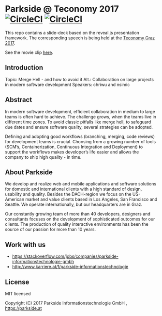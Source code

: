 # Parkside @ Teconomy 2017 [![CircleCI](https://circleci.com/gh/chriwu/ps-tec-2017/tree/master.svg?style=svg&circle-token=7d6fc3a39af8cc275b53a697624560b58c85ecf4)](https://circleci.com/gh/chriwu/ps-tec-2017/tree/master) [![CircleCI](https://circleci.com/gh/chriwu/ps-tec-2017/tree/master.svg?style=shield&circle-token=7d6fc3a39af8cc275b53a697624560b58c85ecf4)](https://circleci.com/gh/chriwu/ps-tec-2017/tree/master)

This repo contains a slide-deck based on the reveal.js presentation framework. The corresponding speech is being held at the [Teconomy Graz 2017](https://iaeste.at/en/teconomy_graz).

See the movie clip [here](https://vimeo.com/227564960).


## Introduction

Topic: Merge Hell - and how to avoid it
Alt.: Collaboration on large projects in modern software development
Speakers: chriwu and nsimic


## Abstract

In modern software development, efficient collaboration in medium to large teams is often hard to achieve. The challenge grows, when the teams live in different time zones. To avoid classic pitfalls like merge hell, to safeguard due dates and ensure software quality, several strategies can be adopted. 

Defining and adopting good workflows (branching, merging, code reviews) for development teams is crucial. Choosing from a growing number of tools (SCM’s, Containerization, Continuous Integration and Deployment) to support the workflows makes developer’s life easier and allows the company to ship high quality - in time.


## About Parkside

We develop and realize web and mobile applications and software solutions for domestic and international clients with a high standard of design, usability and quality. Besides the DACH-region we focus on the US-American market and value clients based in Los Angeles, San Francisco and Seattle. We operate internationally, but our headquarters are in Graz.

Our constantly growing team of more than 40 developers, designers and consultants focuses on the development of sophisticated outcomes for our clients. The production of quality interactive environments has been the source of our passion for more than 10 years.


## Work with us
- https://stackoverflow.com/jobs/companies/parkside-informationstechnologie-gmbh
- http://www.karriere.at/f/parkside-informationstechnologie


## License

MIT licensed

Copyright (C) 2017 Parkside Informationstechnologie GmbH , https://parkside.at
